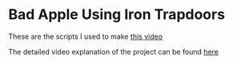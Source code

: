 # Bad Apple Using Iron Trapdoors
These are the scripts I used to make [this video](https://youtu.be/Yl47RoFQas8)

The detailed video explanation of the project can be found [here](https://youtu.be/CvajAPbe0xk)
